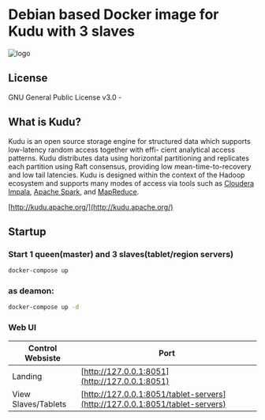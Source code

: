 # Debian based Docker image for Kudu with 3 slaves
![logo](http://getkudu.io/img/logo.png)

## License
GNU General Public License v3.0 -

## What is Kudu?
Kudu is an open source storage engine for structured data which supports low-latency random access together with effi- cient analytical access patterns. Kudu distributes data using horizontal partitioning and replicates each partition using Raft consensus, providing low mean-time-to-recovery and low tail latencies. Kudu is designed within the context of the Hadoop ecosystem and supports many modes of access via tools such as [Cloudera Impala](http://impala.io/), [Apache Spark](http://spark.apache.org/), and [MapReduce](https://hadoop.apache.org/).

[http://kudu.apache.org/](http://kudu.apache.org/)

## Startup 

### Start 1 queen(master) and 3 slaves(tablet/region servers)
```bash
docker-compose up 
```
### as deamon:
```bash
docker-compose up -d
```



### Web UI
| Control Websiste               | Port                                              |
| ----------------------- |-------------------------------------------------- |
| Landing                 | [http://127.0.0.1:8051](http://127.0.0.1:8051)  |
| View Slaves/Tablets     | [http://127.0.0.1:8051/tablet-servers](http://127.0.0.1:8051/tablet-servers)  |



